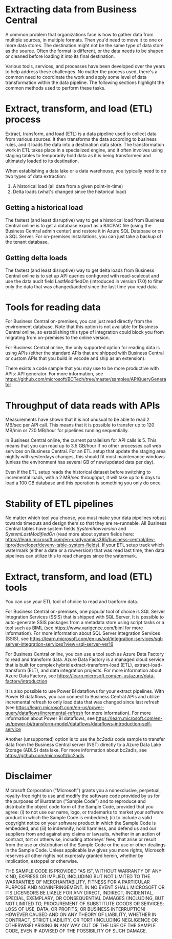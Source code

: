 # Extracting data from Business Central
A common problem that organizations face is how to gather data from multiple sources, in multiple formats. Then you'd need to move it to one or more data stores. The destination might not be the same type of data store as the source. Often the format is different, or the data needs to be shaped or cleaned before loading it into its final destination.

Various tools, services, and processes have been developed over the years to help address these challenges. No matter the process used, there's a common need to coordinate the work and apply some level of data transformation within the data pipeline. The following sections highlight the common methods used to perform these tasks.

# Extract, transform, and load (ETL) process
Extract, transform, and load (ETL) is a data pipeline used to collect data from various sources. It then transforms the data according to business rules, and it loads the data into a destination data store. The transformation work in ETL takes place in a specialized engine, and it often involves using staging tables to temporarily hold data as it is being transformed and ultimately loaded to its destination.

When establishing a data lake or a data warehouse, you typically need to do two types of data extraction:

1. A historical load (all data from a given point-in-time)
2. Delta loads (what's changed since the historical load)

## Getting a historical load
The fastest (and least disruptive) way to get a historical load from Business Central online is to get a database export as a BACPAC file (using the Business Central admin center) and restore it in Azure SQL Database or on a SQL Server. For on-premises installations, you can just take a backup of the tenant database.

## Getting delta loads
The fastest (and least disruptive) way to get delta loads from Business Central online is to set up API queries configured with read-scaleout and use the data audit field LastModifiedOn (introduced in version 17.0) to filter only the data that was changed/added since the last time you read data.


# Tools for reading data
For Business Central on-premises, you can just read directly from the environment database. Note that this option is not available for Business Central online, so establishing this type of integration could block you from migrating from on-premises to the online version. 

For Business Central online, the only supported option for reading data is using APIs (either the standard APIs that are shipped with Business Central or custom APIs that you build in vscode and ship as an extension). 

There exists a code sample that you may use to be more productive with APIs: API generator. 
For more information, see https://github.com/microsoft/BCTech/tree/master/samples/APIQueryGenerator

# Throughput of data reads with APIs
Measurements have shown that it is not unusual to be able to read 2 MB/sec per API call. This means that it is possible to transfer up to 120 MB/min or 720 MB/hour for pipelines running sequentially. 

In Business Central online, the current parallelism for API calls is 5. This means that you can read up to 3.5 GB/hour if no other processes call web services on Business Central. For an ETL setup that update the staging area nightly with yesterdays changes, this should fit most maintenance windows (unless the environment has several GB of new/updated data per day).

Even if the ETL setup reads the historical dataset before switching to incremental loads, with a 2 MB/sec throughput, it will take up to 6 days to load a 100 GB database and this operation is something you only do once. 

# Stability of ETL pipelines
No matter which tool you choose, you must make your data pipelines robust towards timeouts and design them so that they are re-runnable. All Business Central tables have system fields _SystemRowversion_ and _SystemLastModifiedOn_ (read more about system fields here: https://learn.microsoft.com/en-us/dynamics365/business-central/dev-itpro/developer/devenv-table-system-fields). If your ETL setup track which watermark (either a date or a rowversion) that was read last time, then data pipelines can utilize this to read changes since the watermark.


# Extract, transform, and load (ETL) tools
You can use your ETL tool of choice to read and tranform data. 

For Business Central on-premises, one popular tool of choice is SQL Server Integration Services (SSIS) that is shipped with SQL Server. It is possible to auto-generate SSIS packages from a metadata store using script tasks or a tool such as BIML (see https://www.varigence.com/biml for more information). For more information about SQL Server Integration Services (SSIS), see
https://learn.microsoft.com/en-us/sql/integration-services/sql-server-integration-services?view=sql-server-ver16


For Business Central online, you can use a tool such as Azure Data Factory to read and transform data. Azure Data Factory is a managed cloud service that is built for complex hybrid extract-transform-load (ETL), extract-load-transform (ELT), and data integration projects. For more information about Azure Data Factory, see https://learn.microsoft.com/en-us/azure/data-factory/introduction


It is also possible to use Power BI dataflows for your extract pipelines. With Power BI dataflows, you can connect to Business Central APIs and utilize incremental refresh to only load data that was changed since last refresh (see https://learn.microsoft.com/en-us/power-query/dataflows/incremental-refresh for more information). For more information about Power BI dataflows, see https://learn.microsoft.com/en-us/power-bi/transform-model/dataflows/dataflows-introduction-self-service


Another (unsupported) option is to use the _bc2adls_ code sample to transfer data from the Business Central server (NST) directly to a Azure Data Lake Storage (ADLS) data lake. For more information about bc2adls, see https://github.com/microsoft/bc2adls




# Disclaimer
Microsoft Corporation (“Microsoft”) grants you a nonexclusive, perpetual, royalty-free right to use and modify the software code provided by us for the purposes of illustration  ("Sample Code") and to reproduce and distribute the object code form of the Sample Code, provided that you agree: (i) to not use our name, logo, or trademarks to market your software product in which the Sample Code is embedded; (ii) to include a valid copyright notice on your software product in which the Sample Code is embedded; and (iii) to indemnify, hold harmless, and defend us and our suppliers from and against any claims or lawsuits, whether in an action of contract, tort or otherwise, including attorneys’ fees, that arise or result from the use or distribution of the Sample Code or the use or other dealings in the Sample Code. Unless applicable law gives you more rights, Microsoft reserves all other rights not expressly granted herein, whether by implication, estoppel or otherwise. 

THE SAMPLE CODE IS PROVIDED "AS IS", WITHOUT WARRANTY OF ANY KIND, EXPRESS OR IMPLIED, INCLUDING BUT NOT LIMITED TO THE WARRANTIES OF MERCHANTABILITY, FITNESS FOR A PARTICULAR PURPOSE AND NONINFRINGEMENT. IN NO EVENT SHALL MICROSOFT OR ITS LICENSORS BE LIABLE FOR ANY DIRECT, INDIRECT, INCIDENTAL, SPECIAL, EXEMPLARY, OR CONSEQUENTIAL DAMAGES (INCLUDING, BUT NOT LIMITED TO, PROCUREMENT OF SUBSTITUTE GOODS OR SERVICES; LOSS OF USE, DATA, OR PROFITS; OR BUSINESS INTERRUPTION) HOWEVER CAUSED AND ON ANY THEORY OF LIABILITY, WHETHER IN CONTRACT, STRICT LIABILITY, OR TORT (INCLUDING NEGLIGENCE OR OTHERWISE) ARISING IN ANY WAY OUT OF THE USE OF THE SAMPLE CODE, EVEN IF ADVISED OF THE POSSIBILITY OF SUCH DAMAGE.

